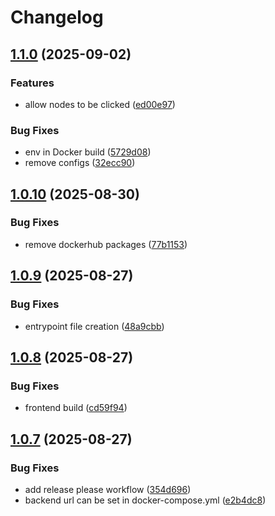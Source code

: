 # Changelog

## [1.1.0](https://github.com/MaxOpperman/Lehmer/compare/v1.0.10...v1.1.0) (2025-09-02)


### Features

* allow nodes to be clicked ([ed00e97](https://github.com/MaxOpperman/Lehmer/commit/ed00e970134318f2ac54e8258c422d8577d092d1))


### Bug Fixes

* env in Docker build ([5729d08](https://github.com/MaxOpperman/Lehmer/commit/5729d086df57e821d252c2bf58585e95112b883e))
* remove configs ([32ecc90](https://github.com/MaxOpperman/Lehmer/commit/32ecc90dbd4b4e78b0285ea29db246c229b9829e))

## [1.0.10](https://github.com/MaxOpperman/Lehmer/compare/v1.0.9...v1.0.10) (2025-08-30)


### Bug Fixes

* remove dockerhub packages ([77b1153](https://github.com/MaxOpperman/Lehmer/commit/77b115398bd49c1e7bf716f44ab2947bd0315beb))

## [1.0.9](https://github.com/MaxOpperman/Lehmer/compare/v1.0.8...v1.0.9) (2025-08-27)


### Bug Fixes

* entrypoint file creation ([48a9cbb](https://github.com/MaxOpperman/Lehmer/commit/48a9cbb88802d4ac22518de3cdd27c3281ec09b8))

## [1.0.8](https://github.com/MaxOpperman/Lehmer/compare/v1.0.7...v1.0.8) (2025-08-27)


### Bug Fixes

* frontend build ([cd59f94](https://github.com/MaxOpperman/Lehmer/commit/cd59f948f30c67e59837926ce4f6742cf34ccb3f))

## [1.0.7](https://github.com/MaxOpperman/Lehmer/compare/v1.0.6...v1.0.7) (2025-08-27)


### Bug Fixes

* add release please workflow ([354d696](https://github.com/MaxOpperman/Lehmer/commit/354d6961f949d39a84898321ef6ffa8c3eab243a))
* backend url can be set in docker-compose.yml ([e2b4dc8](https://github.com/MaxOpperman/Lehmer/commit/e2b4dc83047a87091c52e74653ddc03a770fec52))
